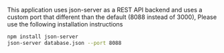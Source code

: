 This application uses json-server as a REST API backend and uses a custom port that different than the default (8088 instead of 3000), Please use the following installation instructions

```bash
npm install json-server
json-server database.json --port 8088
```
